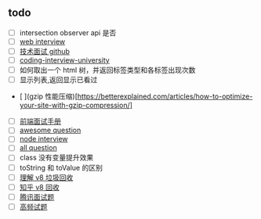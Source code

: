 ## todo
* [ ] intersection observer api 是否
* [ ] [web interview](https://github.com/h5bp/Front-end-Developer-Interview-Questions) 
* [ ] [技术面试 github](https://github.com/yangshun/tech-interview-handbook)
* [ ] [coding-interview-university](https://github.com/jwasham/coding-interview-university)
* [ ] 如何取出一个 html 树，并返回标签类型和各标签出现次数
* [ ] 显示列表,返回显示已看过
* [ ](gzip 性能压缩)[https://betterexplained.com/articles/how-to-optimize-your-site-with-gzip-compression/]
* [ ] [前端面试手册](https://github.com/yangshun/front-end-interview-handbook/blob/master/Translations/Chinese/questions/css-questions.md#%E8%AF%B7%E9%98%90%E8%BF%B0%E5%9D%97%E6%A0%BC%E5%BC%8F%E5%8C%96%E4%B8%8A%E4%B8%8B%E6%96%87block-formatting-context%E5%8F%8A%E5%85%B6%E5%B7%A5%E4%BD%9C%E5%8E%9F%E7%90%86)
* [ ] [awesome question](https://github.com/MaximAbramchuck/awesome-interview-questions#nodejs)
* [ ] [node interview](https://github.com/ElemeFE/node-interview)
* [ ] [all question](https://fe.padding.me/#/)
* [ ] class 没有变量提升效果
* [ ] toString 和 toValue 的区别
* [ ] [理解 v8 垃圾回收](http://alinode.aliyun.com/blog/37)
* [ ] [知乎 v8 回收](https://zhuanlan.zhihu.com/p/25736931)
* [ ] [腾讯面试题](https://juejin.im/post/5c19c1b6e51d451d1e06c163)
* [ ] [高频试题](https://juejin.im/post/5d23e750f265da1b855c7bbe)